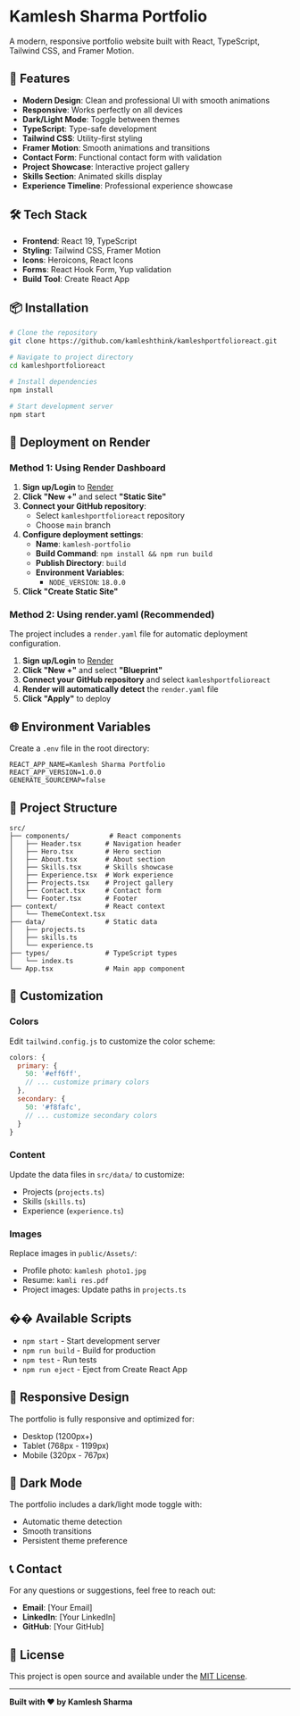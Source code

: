 # Kamlesh Sharma Portfolio

A modern, responsive portfolio website built with React, TypeScript, Tailwind CSS, and Framer Motion.

## 🚀 Features

- **Modern Design**: Clean and professional UI with smooth animations
- **Responsive**: Works perfectly on all devices
- **Dark/Light Mode**: Toggle between themes
- **TypeScript**: Type-safe development
- **Tailwind CSS**: Utility-first styling
- **Framer Motion**: Smooth animations and transitions
- **Contact Form**: Functional contact form with validation
- **Project Showcase**: Interactive project gallery
- **Skills Section**: Animated skills display
- **Experience Timeline**: Professional experience showcase

## 🛠️ Tech Stack

- **Frontend**: React 19, TypeScript
- **Styling**: Tailwind CSS, Framer Motion
- **Icons**: Heroicons, React Icons
- **Forms**: React Hook Form, Yup validation
- **Build Tool**: Create React App

## 📦 Installation

```bash
# Clone the repository
git clone https://github.com/kamleshthink/kamleshportfolioreact.git

# Navigate to project directory
cd kamleshportfolioreact

# Install dependencies
npm install

# Start development server
npm start
```

## 🚀 Deployment on Render

### Method 1: Using Render Dashboard

1. **Sign up/Login** to [Render](https://render.com)
2. **Click "New +"** and select **"Static Site"**
3. **Connect your GitHub repository**:
   - Select `kamleshportfolioreact` repository
   - Choose `main` branch
4. **Configure deployment settings**:
   - **Name**: `kamlesh-portfolio`
   - **Build Command**: `npm install && npm run build`
   - **Publish Directory**: `build`
   - **Environment Variables**:
     - `NODE_VERSION`: `18.0.0`
5. **Click "Create Static Site"**

### Method 2: Using render.yaml (Recommended)

The project includes a `render.yaml` file for automatic deployment configuration.

1. **Sign up/Login** to [Render](https://render.com)
2. **Click "New +"** and select **"Blueprint"**
3. **Connect your GitHub repository** and select `kamleshportfolioreact`
4. **Render will automatically detect** the `render.yaml` file
5. **Click "Apply"** to deploy

## 🌐 Environment Variables

Create a `.env` file in the root directory:

```env
REACT_APP_NAME=Kamlesh Sharma Portfolio
REACT_APP_VERSION=1.0.0
GENERATE_SOURCEMAP=false
```

## 📁 Project Structure

```
src/
├── components/          # React components
│   ├── Header.tsx      # Navigation header
│   ├── Hero.tsx        # Hero section
│   ├── About.tsx       # About section
│   ├── Skills.tsx      # Skills showcase
│   ├── Experience.tsx  # Work experience
│   ├── Projects.tsx    # Project gallery
│   ├── Contact.tsx     # Contact form
│   └── Footer.tsx      # Footer
├── context/            # React context
│   └── ThemeContext.tsx
├── data/               # Static data
│   ├── projects.ts
│   ├── skills.ts
│   └── experience.ts
├── types/              # TypeScript types
│   └── index.ts
└── App.tsx             # Main app component
```

## 🎨 Customization

### Colors
Edit `tailwind.config.js` to customize the color scheme:

```javascript
colors: {
  primary: {
    50: '#eff6ff',
    // ... customize primary colors
  },
  secondary: {
    50: '#f8fafc',
    // ... customize secondary colors
  }
}
```

### Content
Update the data files in `src/data/` to customize:
- Projects (`projects.ts`)
- Skills (`skills.ts`)
- Experience (`experience.ts`)

### Images
Replace images in `public/Assets/`:
- Profile photo: `kamlesh photo1.jpg`
- Resume: `kamli res.pdf`
- Project images: Update paths in `projects.ts`

## �� Available Scripts

- `npm start` - Start development server
- `npm run build` - Build for production
- `npm test` - Run tests
- `npm run eject` - Eject from Create React App

## 📱 Responsive Design

The portfolio is fully responsive and optimized for:
- Desktop (1200px+)
- Tablet (768px - 1199px)
- Mobile (320px - 767px)

## 🌙 Dark Mode

The portfolio includes a dark/light mode toggle with:
- Automatic theme detection
- Smooth transitions
- Persistent theme preference

## 📞 Contact

For any questions or suggestions, feel free to reach out:
- **Email**: [Your Email]
- **LinkedIn**: [Your LinkedIn]
- **GitHub**: [Your GitHub]

## 📄 License

This project is open source and available under the [MIT License](LICENSE).

---

**Built with ❤️ by Kamlesh Sharma**
